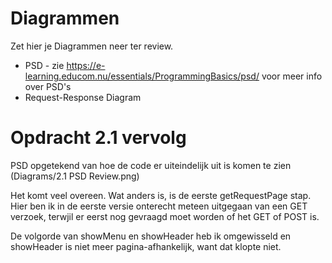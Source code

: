 # Diagrammen

Zet hier je Diagrammen neer ter review.

* PSD - zie https://e-learning.educom.nu/essentials/ProgrammingBasics/psd/ voor meer info over PSD's
* Request-Response Diagram 

# Opdracht 2.1 vervolg
PSD opgetekend van hoe de code er uiteindelijk uit is komen te zien (Diagrams/2.1 PSD Review.png)

Het komt veel overeen. Wat anders is, is de eerste getRequestPage stap. Hier ben ik in de eerste versie onterecht meteen uitgegaan van een GET verzoek, terwjil er eerst nog gevraagd moet worden of het GET of POST is. 

De volgorde van showMenu en showHeader heb ik omgewisseld en showHeader is niet meer pagina-afhankelijk, want dat klopte niet. 